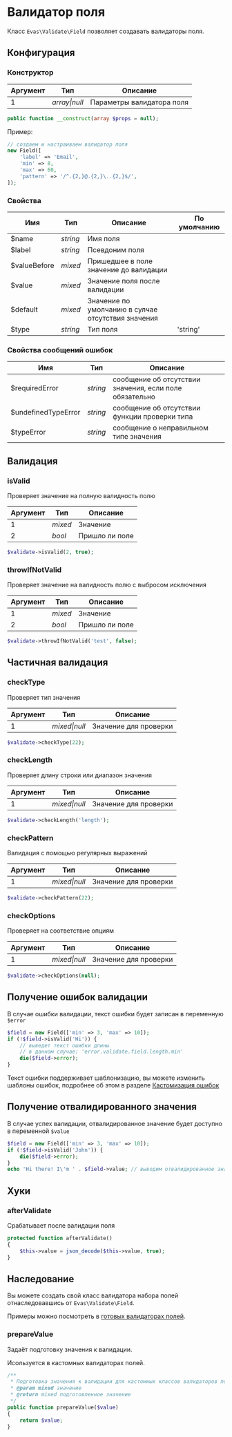 # Валидатор поля

Класс `Evas\Validate\Field` позволяет создавать валидаторы поля.

## Конфигурация

### Конструктор

| Аргумент | Тип | Описание |
|-----------|-----|----------|
| 1 | *array\|null* | Параметры валидатора поля |

```php
public function __construct(array $props = null);
```

Пример:

```php
// создаем и настраиваем валидатор поля
new Field([
    'label' => 'Email',
    'min' => 8,
    'max' => 60,
    'pattern' => '/^.{2,}@.{2,}\..{2,}$/',
]);
```

### Свойства

| Имя | Тип | Описание | По умолчанию |
|-----|-----|----------|--------------|
| $name | *string* | Имя поля |
| $label | *string* | Псевдоним поля |
| $valueBefore | *mixed* | Пришедшее в поле значение до валидации |
| $value | *mixed* | Значение поля после валидации |
| $default | *mixed* | Значение по умолчанию в сулчае отсутствия значения |
| $type | *string* | Тип поля | 'string' |

### Свойства сообщений ошибок
| Имя | Тип | Описание |
|-----|-----|----------|
| $requiredError | *string* | сообщение об отсутствии значения, если поле обязательно |
| $undefinedTypeError | *string* | сообщение об отсутствии функции проверки типа |
| $typeError | *string* | сообщение о неправильном типе значения |


## Валидация

### isValid

Проверяет значение на полную валидность полю

| Аргумент | Тип | Описание |
|-----------|-----|----------|
| 1 | *mixed* | Значение |
| 2 | *bool* | Пришло ли поле |

```php
$validate->isValid(2, true);
```

### throwIfNotValid

Проверяет значение на валидность полю с выбросом исключения

| Аргумент | Тип | Описание |
|-----------|-----|----------|
| 1 | *mixed* | Значение |
| 2 | *bool* | Пришло ли поле |

```php
$validate->throwIfNotValid('test', false);
```


## Частичная валидация

### checkType

Проверяет тип значения

| Аргумент | Тип | Описание |
|-----------|-----|----------|
| 1 | *mixed\|null* | Значение для проверки |

```php
$validate->checkType(22);
```

### checkLength

Проверяет длину строки или диапазон значения

| Аргумент | Тип | Описание |
|-----------|-----|----------|
| 1 | *mixed\|null* | Значение для проверки |

```php
$validate->checkLength('length');
```

### checkPattern

Валидация с помощью регулярных выражений

| Аргумент | Тип | Описание |
|-----------|-----|----------|
| 1 | *mixed\|null* | Значение для проверки |

```php
$validate->checkPattern(22);
```

### checkOptions

Проверяет на соответствие опциям

| Аргумент | Тип | Описание |
|-----------|-----|----------|
| 1 | *mixed\|null* | Значение для проверки |

```php
$validate->checkOptions(null);
```


## Получение ошибок валидации

В случае ошибки валидации, текст ошибки будет записан в переменную `$error`

```php
$field = new Field(['min' => 3, 'max' => 10]);
if (!$field->isValid('Hi')) {
    // выведет текст ошибки длины
    // в данном случае: 'error.validate.field.length.min'
    die($field->error);
}
```

Текст ошибки поддерживает шаблонизацию, вы можете изменить шаблоны ошибок, подробнее об этом в разделе [Кастомизация ошибок](/guide/extra/custom-errors.html)

## Получение отвалидированного значения

В случае успех валидации, отвалидированное значение будет доступно в переменной `$value`

```php
$field = new Field(['min' => 3, 'max' => 10]);
if (!$field->isValid('John')) {
    die($field->error);
}
echo 'Hi there! I\'m ' . $field->value; // выводим отвалидированное значение
```

## Хуки

### afterValidate

Срабатывает после валидации поля

```php
protected function afterValidate()
{
    $this->value = json_decode($this->value, true);
}
```


## Наследование

Вы можете создать свой класс валидатора набора полей отнаследовавшись от `Evas\Validate\Field`.

Примеры можно посмотреть в [готовых валидаторах полей](/guide/base/prepared-fields.html).

### prepareValue

Задаёт подготовку значения к валидации.

Исользуется в кастомных валидаторах полей.

```PHP
/**
 * Подготовка значения к валидации для кастомных классов валидаторов полей.
 * @param mixed значение
 * @return mixed подготовленное значение
 */
public function prepareValue($value)
{
    return $value;
}
```

